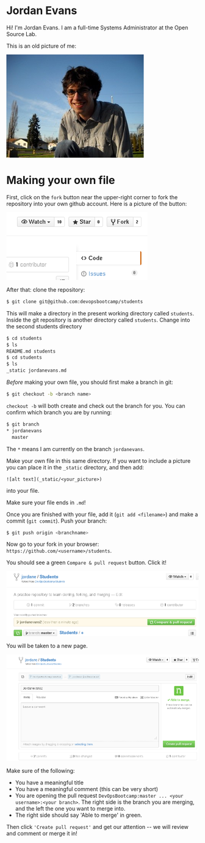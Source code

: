 Jordan Evans
============


Hi! I'm Jordan Evans. I am a full-time Systems Administrator at the Open Source Lab.

This is an old picture of me:

![A picture of Jordan](_static/jordanevans.jpg)

Making your own file
====================

First, click on the `fork` button near the upper-right corner to fork the repository into your own github account. Here is a picture of the button:

![The fork button!](_static/fork.png)

After that: clone the repository:

```bash
$ git clone git@github.com:devopsbootcamp/students
```

This will make a directory in the present working directory called `students`. Inside
the git repository is another directory called `students`. Change into the second students directory

```bash
$ cd students
$ ls
README.md students
$ cd students
$ ls
_static jordanevans.md
```

_Before_ making your own file, you should first make a branch in git:

```bash
$ git checkout -b <branch name>
```

`checkout -b` will both create and check out the branch for you. You can confirm
which branch you are by running:

```bash
$ git branch
* jordanevans
  master
```

The `*` means I am currently on the branch `jordanevans`.

Make your own file in this same directory. If you want to include a picture
you can place it in the `_static` directory, and then add:

```
![alt text](_static/<your_picture>)
```

into your file.

Make sure your file ends in `.md`!

Once you are finished with your file, add it (`git add <filename>`) and
make a commit (`git commit`). Push your branch:

```bash
$ git push origin <branchname>
```

Now go to your fork in your browser: `https://github.com/<username>/students`.

You should see a green `Compare & pull request` button. Click it!

![Compare & pull request button](_static/pull_request.png)

You will be taken to a new page.

![Create Pull Request](_static/create_pull_request.png)

Make sure of the following:

  * You have a meaningful title
  * You have a meaningful comment (this can be very short)
  * You are opening the pull request `DevOpsBootcamp:master ... <your username>:<your branch>`. The right side
    is the branch you are merging, and the left the one you want to merge into.
  * The right side should say 'Able to merge' in green.

Then click `'Create pull request'` and get our attention -- we will review and comment or merge it in!